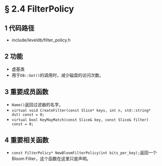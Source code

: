 # § 2.4 FilterPolicy

## 1 代码路径

* include/leveldb/filter_policy.h

## 2 功能

* 虚基类
* 用于`DB::Get()`的调用时，减少磁盘的访问次数。

## 3 重要成员函数

* `Name()`返回过滤器的名字。
* `virtual void CreateFilter(const Slice* keys, int n, std::string* dst) const = 0;`
* `virtual bool KeyMayMatch(const Slice& key, const Slice& filter) const = 0;`

## 4 重要相关函数

* `const FilterPolicy* NewBloomFilterPolicy(int bits_per_key);`返回一个Bloom Filter，这个函数在这里只是声明。

